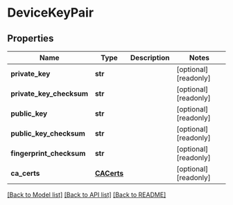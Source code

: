 # DeviceKeyPair


## Properties
Name | Type | Description | Notes
------------ | ------------- | ------------- | -------------
**private_key** | **str** |  | [optional] [readonly] 
**private_key_checksum** | **str** |  | [optional] [readonly] 
**public_key** | **str** |  | [optional] [readonly] 
**public_key_checksum** | **str** |  | [optional] [readonly] 
**fingerprint_checksum** | **str** |  | [optional] [readonly] 
**ca_certs** | [**CACerts**](CACerts.md) |  | [optional] [readonly] 

[[Back to Model list]](../README.md#documentation-for-models) [[Back to API list]](../README.md#documentation-for-api-endpoints) [[Back to README]](../README.md)


